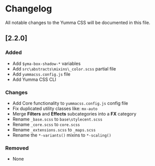 # Changelog

All notable changes to the Yumma CSS will be documented in this file.

## [2.2.0]

### Added

- Add `$yma-box-shadow-*` variables
- Add `src\abstracts\mixins\_color.scss` partial file
- Add `yummacss.config.js` file
- Add Yumma CSS CLI

### Changes

- Add Core functionality to `yummacss.config.js` config file
- Fix duplicated utility classes like: `mx-auto`
- Merge **Filters** and **Effects** subcategories into a **FX** category
- Rename `_base.scss` to `base\stylecent.scss`
- Rename `_core.scss` to `core.scss`
- Rename `_extensions.scss` to `_maps.scss`
- Rename the `*-variants()` mixins to `*-scaling()`

### Removed

- None
